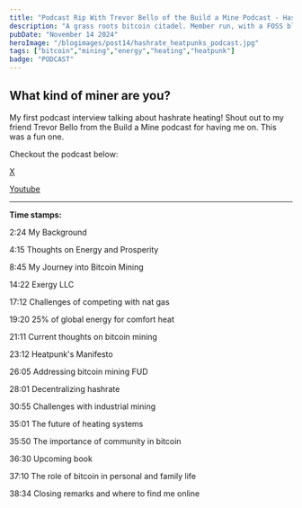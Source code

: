```yaml
---
title: "Podcast Rip With Trevor Bello of the Build a Mine Podcast - Hashrate Heatpunks"
description: "A grass roots bitcoin citadel. Member run, with a FOSS blueprint."
pubDate: "November 14 2024"
heroImage: "/blogimages/post14/hashrate_heatpunks_podcast.jpg"
tags: ["bitcoin","mining","energy","heating","heatpunk"]
badge: "PODCAST"
---
```


## What kind of miner are you?

My first podcast interview talking about hashrate heating! Shout out to my friend Trevor Bello from the Build a Mine podcast for having me on. This was a fun one.

Checkout the podcast below:

<a href="https://x.com/tylerkstevens/status/1857544274520453437" target="_blank">X</a>

<a href="https://youtu.be/DWDM_AMK0-8?si=opUWskqaisNbcSK9" target="_blank">Youtube</a>

---

**Time stamps:**

2:24 My Background 

4:15 Thoughts on Energy and Prosperity

8:45 My Journey into Bitcoin Mining

14:22 Exergy LLC

17:12 Challenges of competing with nat gas 

19:20 25% of global energy for comfort heat

21:11 Current thoughts on bitcoin mining

23:12 Heatpunk's Manifesto

26:05 Addressing bitcoin mining FUD 

28:01 Decentralizing hashrate

30:55 Challenges with industrial mining

35:01 The future of heating systems

35:50 The importance of community in bitcoin

36:30 Upcoming book

37:10 The role of bitcoin in personal and family life

38:34 Closing remarks and where to find me online
